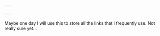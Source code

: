 ```yaml
---

---
```


Maybe one day I will use this to store all the links that I frequently use.
Not really sure yet...